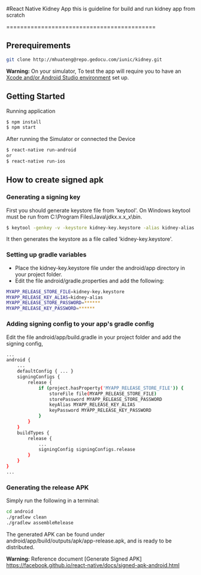 #React Native Kidney App
this is guideline for build and run kidney app from scratch

===========================================

## Prerequirements

```sh
git clone http://mhuateng@repo.gedocu.com/iunic/kidney.git
```

**Warning:** On your simulator, To test the app will require you to have an [Xcode and/or Android Studio environment](https://facebook.github.io/react-native/docs/getting-started.html) set up.

## Getting Started

Running application

```sh
$ npm install
$ npm start
```

After running the Simulator or connected the Device
```sh
$ react-native run-android
or
$ react-native run-ios
```

## How to create signed apk

### Generating a signing key

First you should generate keystore file from 'keytool'. On Windows keytool must be run from C:\Program Files\Java\jdkx.x.x_x\bin.
```sh
$ keytool -genkey -v -keystore kidney-key.keystore -alias kidney-alias -keyalg RSA -keysize 2048 -validity 10000
```
It then generates the keystore as a file called 'kidney-key.keystore'.

### Setting up gradle variables

- Place the kidney-key.keystore file under the android/app directory in your project folder.
- Edit the file android/gradle.properties and add the following:

```sh 
MYAPP_RELEASE_STORE_FILE=kidney-key.keystore
MYAPP_RELEASE_KEY_ALIAS=kidney-alias
MYAPP_RELEASE_STORE_PASSWORD=******
MYAPP_RELEASE_KEY_PASSWORD=******
```
### Adding signing config to your app's gradle config

Edit the file android/app/build.gradle in your project folder and add the signing config,

```sh
...
android {
    ...
    defaultConfig { ... }
    signingConfigs {
        release {
            if (project.hasProperty('MYAPP_RELEASE_STORE_FILE')) {
                storeFile file(MYAPP_RELEASE_STORE_FILE)
                storePassword MYAPP_RELEASE_STORE_PASSWORD
                keyAlias MYAPP_RELEASE_KEY_ALIAS
                keyPassword MYAPP_RELEASE_KEY_PASSWORD
            }
        }
    }
    buildTypes {
        release {
            ...
            signingConfig signingConfigs.release
        }
    }
}
...
```

### Generating the release APK

Simply run the following in a terminal:
```sh
cd android
./gradlew clean
./gradlew assembleRelease
```

The generated APK can be found under android/app/build/outputs/apk/app-release.apk, and is ready to be distributed.

**Warning:** Reference document [Generate Signed APK]
https://facebook.github.io/react-native/docs/signed-apk-android.html

###

